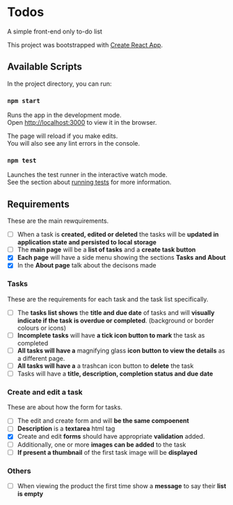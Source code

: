 # Todos

A simple front-end only to-do list

This project was bootstrapped with [Create React App](https://github.com/facebook/create-react-app).

## Available Scripts

In the project directory, you can run:

### `npm start`

Runs the app in the development mode.\
Open [http://localhost:3000](http://localhost:3000) to view it in the browser.

The page will reload if you make edits.\
You will also see any lint errors in the console.

### `npm test`

Launches the test runner in the interactive watch mode.\
See the section about [running tests](https://facebook.github.io/create-react-app/docs/running-tests) for more information.

## Requirements

These are the main rewquirements.

- [ ] When a task is **created, edited or deleted** the tasks will be **updated in application state and persisted to local storage**
- [ ] The **main page** will be a **list of tasks** and a **create task button**
- [x] **Each page** will have a side menu showing the sections **Tasks and About**
- [x] In the **About page** talk about the decisons made

### Tasks

These are the requirements for each task and the task list specifically.

- [ ] The **tasks list shows** the **title and due date** of tasks and will **visually indicate if the task is overdue or completed**. (background or border colours or icons)
- [ ] **Incomplete tasks** will have **a tick icon button to mark** the task as completed
- [ ] **All tasks will have a** magnifying glass **icon button to view the details** as a different page.
- [ ] **All tasks will have a** a trashcan icon button to **delete** the task
- [ ] Tasks will have a **title, description, completion status and due date**

### Create and edit a task

These are about how the form for tasks.

- [ ] The edit and create form and will **be the same compoenent**
- [ ] **Description** is a **textarea** html tag
- [x] Create and edit **forms** should have appropriate **validation** added.
- [ ] Additionally, one or more **images can be added** to the task
- [ ] **If present a thumbnail** of the first task image will be **displayed**

### Others

- [ ] When viewing the product the first time show a **message** to say their **list is empty**
